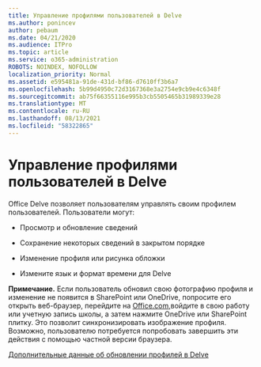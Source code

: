 ```yaml
---
title: Управление профилями пользователей в Delve
ms.author: ponincev
author: pebaum
ms.date: 04/21/2020
ms.audience: ITPro
ms.topic: article
ms.service: o365-administration
ROBOTS: NOINDEX, NOFOLLOW
localization_priority: Normal
ms.assetid: e595481a-91de-431d-bf86-d7610ff3b6a7
ms.openlocfilehash: 5b99d4950c72d3167368e3a2754e9cb9e4c6348f
ms.sourcegitcommit: ab75f66355116e995b3cb5505465b31989339e28
ms.translationtype: MT
ms.contentlocale: ru-RU
ms.lasthandoff: 08/13/2021
ms.locfileid: "58322865"
---
```

# <a name="manage-user-profiles-in-delve"></a>Управление профилями пользователей в Delve

Office Delve позволяет пользователям управлять своим профилем пользователей. Пользователи могут:
  
- Просмотр и обновление сведений
    
- Сохранение некоторых сведений в закрытом порядке
    
- Изменение профиля или рисунка обложки
    
- Измените язык и формат времени для Delve
    
**Примечание.** Если пользователь обновил свою фотографию профиля и изменение не появится в SharePoint или OneDrive, попросите его открыть веб-браузер, перейдите на [Office.com,](https://www.office.com)войдите в свою работу или учетную запись школы, а затем нажмите OneDrive или SharePoint плитку. Это позволит синхронизировать изображение профиля. Возможно, пользователю потребуется попробовать завершить эти действия с помощью частной версии браузера. 
  
[Дополнительные данные об обновлении профилей в Delve](https://go.microsoft.com/fwlink/?linkid=735070)
  

